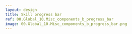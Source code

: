 ```yaml
---
layout: design
title: Skill progress bar
ref: 00.Global_10.Misc_components_b_progress_bar
image: 00.Global_10.Misc_components_b_progress_bar.png
---
```


